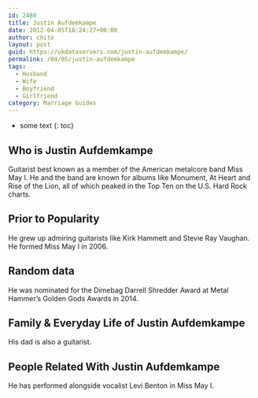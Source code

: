 ```yaml
---
id: 2480
title: Justin Aufdemkampe
date: 2012-04-05T18:24:27+00:00
author: chito
layout: post
guid: https://ukdataservers.com/justin-aufdemkampe/
permalink: /04/05/justin-aufdemkampe
tags:
  - Husband
  - Wife
  - Boyfriend
  - Girlfriend
category: Marriage Guides
---
```


* some text
{: toc}
          
          
## Who is  Justin Aufdemkampe
                  
                  
                  
Guitarist best known as a member of the American metalcore band Miss May I. He and the band are known for albums like Monument, At Heart and Rise of the Lion, all of which peaked in the Top Ten on the U.S. Hard Rock charts.
                  
                
                
                
## Prior to Popularity 
                  
                  
                  
He grew up admiring guitarists like Kirk Hammett and Stevie Ray Vaughan. He formed Miss May I in 2006.
                  
                
                
                
## Random data 
                  
                  
                  
He was nominated for the Dimebag Darrell Shredder Award at Metal Hammer&#8217;s Golden Gods Awards in 2014.
                  
                
                
                
## Family & Everyday Life of Justin Aufdemkampe
                  
                  
                  
His dad is also a guitarist.
                  
                
                
                
## People Related With  Justin Aufdemkampe
                  
                  
                  
He has performed alongside vocalist Levi Benton in Miss May I.
                  
                
              
            
          
          
          
    
    
  
